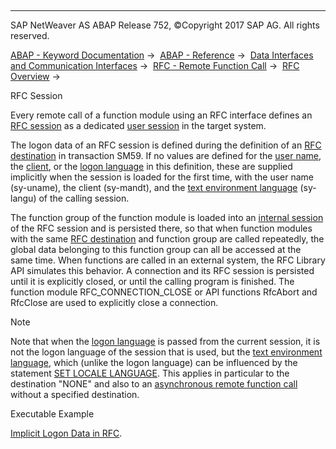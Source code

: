   

* * *

SAP NetWeaver AS ABAP Release 752, ©Copyright 2017 SAP AG. All rights reserved.

[ABAP - Keyword Documentation](javascript:call_link\('abenabap.htm'\)) →  [ABAP - Reference](javascript:call_link\('abenabap_reference.htm'\)) →  [Data Interfaces and Communication Interfaces](javascript:call_link\('abenabap_data_communication.htm'\)) →  [RFC - Remote Function Call](javascript:call_link\('abenrfc.htm'\)) →  [RFC Overview](javascript:call_link\('abenrfc_intro_oview.htm'\)) → 

RFC Session

Every remote call of a function module using an RFC interface defines an [RFC session](javascript:call_link\('abenrfc_session_glosry.htm'\) "Glossary Entry") as a dedicated [user session](javascript:call_link\('abenuser_session_glosry.htm'\) "Glossary Entry") in the target system.

The logon data of an RFC session is defined during the definition of an [RFC destination](javascript:call_link\('abenrfc_destination.htm'\)) in transaction SM59. If no values are defined for the [user name](javascript:call_link\('abenuser_name_glosry.htm'\) "Glossary Entry"), the [client](javascript:call_link\('abenclient_glosry.htm'\) "Glossary Entry"), or the [logon language](javascript:call_link\('abenlogon_language_glosry.htm'\) "Glossary Entry") in this definition, these are supplied implicitly when the session is loaded for the first time, with the user name (sy-uname), the client (sy-mandt), and the [text environment language](javascript:call_link\('abentext_env_langu_glosry.htm'\) "Glossary Entry") (sy-langu) of the calling session.

The function group of the function module is loaded into an [internal session](javascript:call_link\('abeninternal_session_glosry.htm'\) "Glossary Entry") of the RFC session and is persisted there, so that when function modules with the same [RFC destination](javascript:call_link\('abendestination_glosry.htm'\) "Glossary Entry") and function group are called repeatedly, the global data belonging to this function group can all be accessed at the same time. When functions are called in an external system, the RFC Library API simulates this behavior. A connection and its RFC session is persisted until it is explicitly closed, or until the calling program is finished. The function module RFC\_CONNECTION\_CLOSE or API functions RfcAbort and RfcClose are used to explicitly close a connection.

Note

Note that when the [logon language](javascript:call_link\('abenlogon_language_glosry.htm'\) "Glossary Entry") is passed from the current session, it is not the logon language of the session that is used, but the [text environment language](javascript:call_link\('abentext_env_langu_glosry.htm'\) "Glossary Entry"), which (unlike the logon language) can be influenced by the statement [SET LOCALE LANGUAGE](javascript:call_link\('abapset_locale.htm'\)). This applies in particular to the destination "NONE" and also to an [asynchronous remote function call](javascript:call_link\('abenasynchronous_rfc_glosry.htm'\) "Glossary Entry") without a specified destination.

Executable Example

[Implicit Logon Data in RFC](javascript:call_link\('abenrfc_logon_data_abexa.htm'\)).